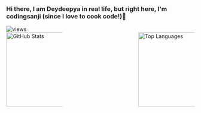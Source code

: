 <!DOCTYPE html>
<html lang="en">
<head>
<meta charset="UTF-8">
<meta name="viewport" content="width=device-width, initial-scale=1.0">
</head>
<body>
<h3>Hi there, I am Deydeepya in real life, but right here, I'm codingsanji (since I love to cook code!)👋</h3>
<img src="https://komarev.com/ghpvc/?username=codingsanji&label=Profile%20views&color=0e75b6&style=flat" alt=views>
<div style="display: flex; flex-direction: row; justify-content: space-between;">
    <img style="max-width: 30%; height: 200px;" src="https://github-readme-stats.vercel.app/api?username=codingsanji&show_icons=true&theme=radical" alt="GitHub Stats">
    <img style="max-width: 30%; height: 200px;" src="https://github-readme-stats.vercel.app/api/top-langs/?username=codingsanji&layout=compact&langs_count=8" alt="Top Languages">
</div>
</body>
</html>
